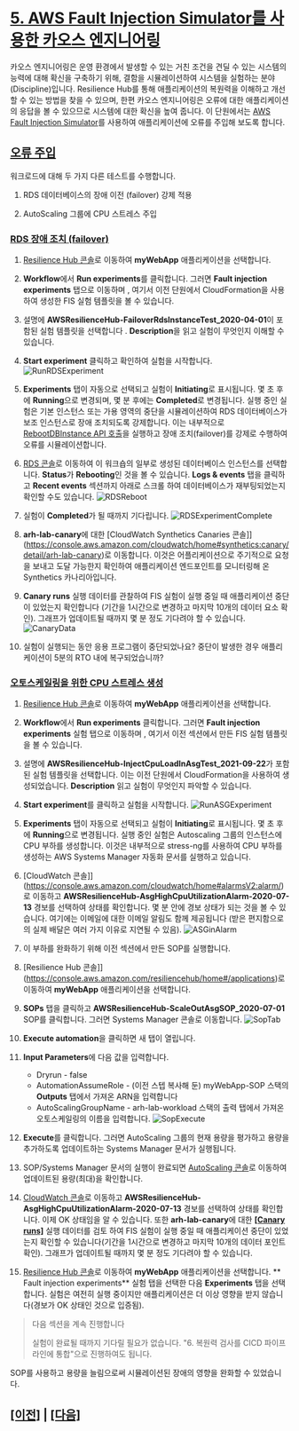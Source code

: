 # [5. AWS Fault Injection Simulator를 사용한 카오스 엔지니어링]()

카오스 엔지니어링은 운영 환경에서 발생할 수 있는 거친 조건을 견딜 수 있는 시스템의 능력에 대해 확신을 구축하기 위해, 결함을 시뮬레이션하여 시스템을 실험하는 분야 (Discipline)입니다. Resilience Hub를 통해 애플리케이션의 복원력을 이해하고 개선할 수 있는 방법을 찾을 수 있으며, 한편 카오스 엔지니어링은 오류에 대한 애플리케이션의 응답을 볼 수 있으므로 시스템에 대한 확신을 높여 줍니다. 이 단원에서는 [AWS Fault Injection Simulator](https://aws.amazon.com/fis/)를 사용하여 애플리케이션에 오류를 주입해 보도록 합니다.

## [오류 주입]()

워크로드에 대해 두 가지 다른 테스트를 수행합니다.

1.  RDS 데이터베이스의 장애 이전 (failover) 강제 적용

2.  AutoScaling 그룹에 CPU 스트레스 주입

### [RDS 장애 조치 (failover)]()

1.  [Resilience Hub 콘솔](https://console.aws.amazon.com/resiliencehub/home#/applications)로 이동하여 **myWebApp** 애플리케이션을 선택합니다.

2.  **Workflow**에서 **Run experiments**를 클릭합니다. 그러면 **Fault injection experiments** 탭으로 이동하며 , 여기서 이전
    단원에서 CloudFormation을 사용하여 생성한 FIS 실험 템플릿을 볼 수 있습니다.

3.  설명에 **AWSResilienceHub-FailoverRdsInstanceTest_2020-04-01**이 포함된 실험 템플릿을 선택합니다 . **Description**을 읽고 실험이 무엇인지 이해할 수 있습니다.

4.  **Start experiment** 클릭하고 확인하여 실험을 시작합니다.
![RunRDSExperiment](../images/lab1/RunRDSExperiment.png)

5.  **Experiments** 탭이 자동으로 선택되고 실험이 **Initiating**로 표시됩니다. 몇 초 후에 **Running**으로 변경되며, 몇 분 후에는 **Completed**로 변경됩니다. 실행 중인 실험은 기본 인스턴스 또는 가용 영역의 중단을 시뮬레이션하여 RDS 데이터베이스가 보조 인스턴스로 장애 조치되도록 강제합니다. 이는 내부적으로 [RebootDBInstance API 호출](https://docs.aws.amazon.com/AmazonRDS/latest/APIReference/API_RebootDBInstance.html)을 실행하고 장애 조치(failover)를 강제로 수행하여 오류를 시뮬레이션합니다.

6.  [RDS 콘솔](https://console.aws.amazon.com/rds/home)로 이동하여 이 워크숍의 일부로 생성된 데이터베이스 인스턴스를 선택합니다. **Status**가 **Rebooting**인 것을 볼 수 있습니다. **Logs & events** 탭을 클릭하고 **Recent events** 섹션까지 아래로 스크롤 하여 데이터베이스가 재부팅되었는지 확인할 수도 있습니다.
![RDSReboot](../images/lab1/RDSReboot.png)

7.  실험이 **Completed**가 될 때까지 기다립니다.
![RDSExperimentComplete](../images/lab1/RDSExperimentComplete.png)

8.  **arh-lab-canary**에 대한 [CloudWatch Synthetics Canaries 콘솔]](https://console.aws.amazon.com/cloudwatch/home#synthetics:canary/detail/arh-lab-canary)로 이동합니다. 이것은 어플리케이션으로 주기적으로 요청을 보내고 도달 가능한지 확인하여 애플리케이션 엔드포인트를 모니터링해 온 Synthetics 카나리아입니다.

9.  **Canary runs** 실행 데이터를 관찰하여 FIS 실험이 실행 중일 때 애플리케이션 중단이 있었는지 확인합니다 (기간을 1시간으로 변경하고 마지막 10개의 데이터 요소 확인). 그래프가 업데이트될 때까지 몇 분 정도 기다려야 할 수 있습니다.
![CanaryData](../images/lab1/CanaryData.png)

10. 실험이 실행되는 동안 응용 프로그램이 중단되었나요? 중단이 발생한 경우 애플리케이션이 5분의 RTO 내에 복구되었습니까?

### [오토스케일링을 위한 CPU 스트레스 생성]()

1.  [Resilience Hub 콘솔](https://console.aws.amazon.com/resiliencehub/home#/applications)로 이동하여 **myWebApp** 애플리케이션을 선택합니다.

2.  **Workflow**에서 **Run experiments** 클릭합니다. 그러면 **Fault injection experiments** 실험 탭으로 이동하며 , 여기서 이전 섹션에서 만든 FIS 실험 템플릿을 볼 수 있습니다.

3.  설명에 **AWSResilienceHub-InjectCpuLoadInAsgTest_2021-09-22**가 포함된 실험 템플릿을 선택합니다. 이는 이전 단원에서
    CloudFormation을 사용하여 생성되었습니다. **Description** 읽고 실험이 무엇인지 파악할 수 있습니다.

4.  **Start experiment**를 클릭하고 실험을 시작합니다.
![RunASGExperiment](../images/lab1/RunASGExperiment.png)

5.  **Experiments** 탭이 자동으로 선택되고 실험이 **Initiating**로 표시됩니다. 몇 초 후에 **Running**으로 변경됩니다. 실행 중인 실험은 Autoscaling 그룹의 인스턴스에 CPU 부하를 생성합니다. 이것은 내부적으로 stress-ng를 사용하여 CPU 부하를 생성하는 AWS Systems Manager 자동화 문서를 실행하고 있습니다.

6.  [CloudWatch 콘솔]](https://console.aws.amazon.com/cloudwatch/home#alarmsV2:alarm/)로 이동하고 **AWSResilienceHub-AsgHighCpuUtilizationAlarm-2020-07-13** 경보를 선택하여 상태를 확인합니다. 몇 분 안에 경보 상태가 되는 것을 볼 수 있습니다. 여기에는 이메일에 대한 이메일 알림도 함께 제공됩니다 (받은 편지함으로의 실제 배달은 여러 가지 이유로 지연될 수 있음).
![ASGinAlarm](../images/lab1/ASGinAlarm.png)

7.  이 부하를 완화하기 위해 이전 섹션에서 만든 SOP를 실행합니다.

8.  [Resilience Hub 콘솔]](https://console.aws.amazon.com/resiliencehub/home#/applications)로 이동하여 **myWebApp** 애플리케이션을 선택합니다.

9.  **SOPs** 탭을 클릭하고 **AWSResilienceHub-ScaleOutAsgSOP_2020-07-01** SOP를 클릭합니다. 그러면 Systems Manager 콘솔로 이동합니다.
![SopTab](../images/lab1/SopTab.png)

10. **Execute automation**을 클릭하면 새 탭이 열립니다.

11. **Input Parameters**에 다음 값을 입력합니다.
    -   Dryrun - false
    -   AutomationAssumeRole - (이전 스텝 복사해 둔) myWebApp-SOP 스택의 **Outputs** 탭에서 가져온 ARN을 입력합니다
    -   AutoScalingGroupName - arh-lab-workload 스택의 출력 탭에서 가져온 오토스케일링의 이름을 입력합니다.
![SopExecute](../images/lab1/SopExecute.png)

12. **Execute**를 클릭합니다. 그러면 AutoScaling 그룹의 현재 용량을 평가하고 용량을 추가하도록 업데이트하는 Systems Manager 문서가 실행됩니다.

13. SOP/Systems Manager 문서의 실행이 완료되면 [AutoScaling 콘솔](https://console.aws.amazon.com/ec2/home#AutoScalingGroups:)로 이동하여 업데이트된 용량(최대)을 확인합니다.

14. [CloudWatch 콘솔](https://console.aws.amazon.com/cloudwatch/home#alarmsV2:alarm/)로 이동하고 **AWSResilienceHub-AsgHighCpuUtilizationAlarm-2020-07-13** 경보를 선택하여 상태를 확인합니다. 이제 OK 상태임을 알 수 있습니다. 또한 **arh-lab-canary**에 대한 [**[Canary runs]**](https://console.aws.amazon.com/cloudwatch/home#synthetics:canary/detail/arh-lab-canary) 실행 데이터를 검토 하여 FIS 실험이 실행 중일 때 애플리케이션 중단이 있었는지 확인할 수 있습니다(기간을 1시간으로 변경하고 마지막 10개의 데이터 포인트 확인). 그래프가 업데이트될 때까지 몇 분 정도 기다려야 할 수 있습니다.

15. [Resilience Hub 콘솔](https://console.aws.amazon.com/resiliencehub/home#/applications)로 이동하여 **myWebApp** 애플리케이션을 선택합니다. ** Fault injection experiments** 실험 탭을 선택한 다음 **Experiments** 탭을 선택합니다. 실험은 여전히 실행 중이지만 애플리케이션은 더 이상 영향을 받지 않습니다(경보가 OK 상태인 것으로 입증됨).

> 다음 섹션을 계속 진행합니다
>
> 실험이 완료될 때까지 기다릴 필요가 없습니다. "6. 복원력 검사를 CICD 파이프라인에 통합"으로 진행하여도 됩니다.

SOP를 사용하고 용량을 늘림으로써 시뮬레이션된 장애의 영향을 완화할 수 있었습니다.

## [[이전]](./4-Operational-Recommendations.md) | [[다음]](./6-Integrate-Resilience-Checks-into-CICD-Pipelines.md)

